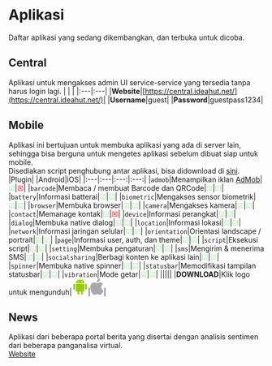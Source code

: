 # Aplikasi
Daftar aplikasi yang sedang dikembangkan, dan terbuka untuk dicoba.

## Central
Aplikasi untuk mengakses admin UI service-service yang tersedia tanpa harus login lagi.
|     |    |
|:---|:---|
|__Website__|[https://central.ideahut.net/](https://central.ideahut.net/)|
|__Username__|guest|
|__Password__|guestpass1234|

## Mobile
Aplikasi ini bertujuan untuk membuka aplikasi yang ada di server lain, sehingga bisa berguna untuk mengetes aplikasi sebelum dibuat siap untuk mobile. <br/>
Disediakan script penghubung antar aplikasi, bisa didownload di [sini](assets/ideahut.js).
|Plugin|    |Android|iOS|
|:---|:---|:---:|:---:|
|`admob`|Menampilkan iklan [AdMob](https://admob.google.com)|<font color="lightgreen">&#9745;</font>|<font color="red">&#x2612;</font>|
|`barcode`|Membaca / membuat Barcode dan QRCode|<font color="lightgreen">&#9745;</font>|<font color="lightgreen">&#9745;</font>|
|`battery`|Informasi batterai|<font color="lightgreen">&#9745;</font>|<font color="lightgreen">&#9745;</font>|
|`biometric`|Mengakses sensor biometrik|<font color="lightgreen">&#9745;</font>|<font color="lightgreen">&#9745;</font>|
|`browser`|Membuka browser|<font color="lightgreen">&#9745;</font>|<font color="lightgreen">&#9745;</font>|
|`camera`|Mengakses kamera|<font color="lightgreen">&#9745;</font>|<font color="lightgreen">&#9745;</font>|
|`contact`|Memanage kontak|<font color="lightgreen">&#9745;</font>|<font color="red">&#x2612;</font>|
|`device`|Informasi perangkat|<font color="lightgreen">&#9745;</font>|<font color="lightgreen">&#9745;</font>|
|`dialog`|Membuka native dialog|<font color="lightgreen">&#9745;</font>|<font color="lightgreen">&#9745;</font>|
|`location`|Informasi lokasi|<font color="lightgreen">&#9745;</font>|<font color="lightgreen">&#9745;</font>|
|`network`|Informasi jaringan selular|<font color="lightgreen">&#9745;</font>|<font color="lightgreen">&#9745;</font>|
|`orientation`|Orientasi landscape / portrait|<font color="lightgreen">&#9745;</font>|<font color="lightgreen">&#9745;</font>|
|`page`|Informasi user, auth, dan theme|<font color="lightgreen">&#9745;</font>|<font color="lightgreen">&#9745;</font>|
|`script`|Eksekusi script|<font color="lightgreen">&#9745;</font>|<font color="lightgreen">&#9745;</font>|
|`setting`|Membuka pengaturan|<font color="lightgreen">&#9745;</font>|<font color="lightgreen">&#9745;</font>|
|`sms`|Mengirim & menerima SMS|<font color="lightgreen">&#9745;</font>|<font color="lightgreen">&#9745;</font>|
|`socialsharing`|Berbagi konten ke aplikasi lain|<font color="lightgreen">&#9745;</font>|<font color="lightgreen">&#9745;</font>|
|`spinner`|Membuka native spinner|<font color="lightgreen">&#9745;</font>|<font color="lightgreen">&#9745;</font>|
|`statusbar`|Memodifikasi tampilan statusbar|<font color="lightgreen">&#9745;</font>|<font color="lightgreen">&#9745;</font>|
|`vibration`|Mode getar|<font color="lightgreen">&#9745;</font>|<font color="lightgreen">&#9745;</font>|
|||||
|<b>DOWNLOAD</b>|Klik logo untuk mengunduh|[<img height="32" src="assets/android.png" alt="Spring">](assets/ideahut.apk)|[<img height="32" src="assets/apple.png" alt="Spring">](assets/ideahut.zip)|

## News
Aplikasi dari beberapa portal berita yang disertai dengan analisis sentimen dari beberapa panganalisa virtual.<br/>
[Website](https://news.ideahut.net)
